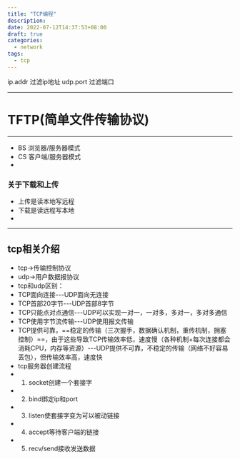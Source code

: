 ```yaml
---
title: "TCP编程"
description: 
date: 2022-07-12T14:37:53+08:00
draft: true
categories:
  - network
tags:
  - tcp
---
```


ip.addr 过滤ip地址
udp.port 过滤端口


----
# TFTP(简单文件传输协议)
----
- BS 浏览器/服务器模式
- CS 客户端/服务器模式
- 
### 关于下载和上传
- 上传是读本地写远程
- 下载是读远程写本地
- 
---

## tcp相关介绍
- tcp->传输控制协议
- udp->用户数据报协议
- tcp和udp区别：
- TCP面向连接---UDP面向无连接
- TCP首部20字节---UDP首部8字节
- TCP只能点对点通信---UDP可以实现一对一，一对多，多对一，多对多通信
- TCP使用字节流传输---UDP使用报文传输
- TCP提供可靠，==稳定的传输（三次握手，数据确认机制，重传机制，拥塞控制）==，由于这些导致TCP传输效率低，速度慢（各种机制+每次连接都会消耗CPU，内存等资源）---UDP提供不可靠，不稳定的传输（网络不好容易丢包），但传输效率高，速度快
- tcp服务器创建流程
- 1.	socket创建一个套接字
- 2.	bind绑定ip和port
- 3.	listen使套接字变为可以被动链接
- 4.	accept等待客户端的链接
- 5.	recv/send接收发送数据